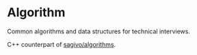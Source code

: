 Algorithm
==============================

Common algorithms and data structures for technical interviews.

C++ counterpart of [sagivo/algorithms](https://github.com/sagivo/algorithms/).

